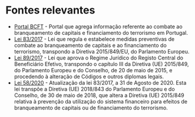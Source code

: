 # Fontes relevantes

* [Portal BCFT](https://www.portalbcft.pt/) - Portal que agrega informação referente ao combate ao branqueamento de capitais e financiamento do terrorismo em Portugal.
* [Lei 83/2017](https://dre.pt/home/-/dre/108021178/details/maximized) - Lei que regula e estabelece medidas preventivas de combate ao branqueamento de capitais e ao financiamento do terrorismo, transpondo a Diretiva 2015/849/EU, do Parlamento Europeu.
* [Lei 89/2017](https://dre.pt/home/-/dre/108028571/details/maximized) - Lei que aprova o Regime Jurídico do Registo Central do Beneficiário Efetivo, transpondo o capítulo III da Diretiva \(UE\) 2015/849, do Parlamento Europeu e do Conselho, de 20 de maio de 2015, e procedendo à alteração de Códigos e outros diplomas legais.
* [Lei 58/2020](https://dre.pt/home/-/dre/141382321/details/maximized) - Atualização da lei 83/2017, a 31 de Agosto de 2020. Esta lei transpõe a Diretiva \(UE\) 2018/843 do Parlamento Europeu e do Conselho, de 30 de maio de 2018, que altera a Diretiva \(UE\) 2015/849 relativa à prevenção da utilização do sistema financeiro para efeitos de branqueamento de capitais ou de financiamento do terrorismo.



